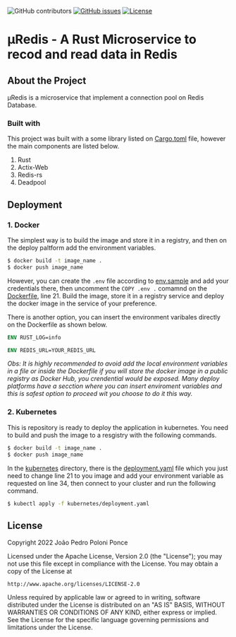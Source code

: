 ![GitHub contributors](https://img.shields.io/github/contributors/joaopedropp/uRedis?style=flat-square)
[![GitHub issues](https://img.shields.io/github/issues/joaopedropp/uRedis?style=flat-square)](https://github.com/joaopedropp/uRedis/issues)
[![License](https://img.shields.io/badge/license-Apache%202.0-blue?style=flat-square)](https://github.com/JoaoPedroPP/uRedis/blob/main/LICENSE)
# µRedis - A Rust Microservice to recod and read data in Redis

## About the Project

µRedis is a microservice that implement a connection pool on Redis Database. 

### Built with

This project was built with a some library listed on [Cargo.toml](Cargo.toml) file, however the main components are listed below.

1. Rust
2. Actix-Web
3. Redis-rs
4. Deadpool

<!-- ## Getting Started


### Prerequisites
### Installation -->
## Deployment

### 1. Docker

The simplest way is to build the image and store it in a registry, and then on the deploy paltform add the environment variables.

```bash
$ docker build -t image_name .
$ docker push image_name
```

However, you can create the `.env` file according to [env.sample](./env.sample) and add your credentials there, then uncomment the `COPY .env .` comamnd on the [Dockerfile](./Dockerfile), line 21. Build the image, store it in a registry service and deploy the docker image in the service of your preference.

There is another option, you can insert the environment varibales directly on the Dockerfile as shown below.
```dockerfile
ENV RUST_LOG=info

ENV REDIS_URL=YOUR_REDIS_URL
```

_Obs: It is highly recommended to avoid add the local environment variables in a file or inside the Dockerfile if you will store the docker image in a public registry as Docker Hub, you crendential would be exposed. Many deploy platforms have a secction where you can insert enviroment variables and this is safest option to proceed wit you choose to do it this way._

### 2. Kubernetes

This is repository is ready to deploy the application in kubernetes. You need to build and push the image to a resgistry with the following commands.

```bash
$ docker build -t image_name .
$ docker push image_name
```

In the [kubernetes](./kubernetes/) directory, there is the [deployment.yaml](./kubernetes/deployment.yaml) file which you just need to change line 21 to you image and add your environment variable as requested on line 34, then connect to your cluster and run the following command.

```bash
$ kubectl apply -f kubernetes/deployment.yaml
```

## License

Copyright 2022 João Pedro Poloni Ponce

Licensed under the Apache License, Version 2.0 (the "License");
you may not use this file except in compliance with the License.
You may obtain a copy of the License at

    http://www.apache.org/licenses/LICENSE-2.0

Unless required by applicable law or agreed to in writing, software
distributed under the License is distributed on an "AS IS" BASIS,
WITHOUT WARRANTIES OR CONDITIONS OF ANY KIND, either express or implied.
See the License for the specific language governing permissions and
limitations under the License.